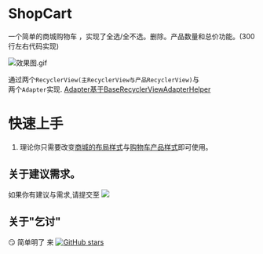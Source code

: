 # ShopCart
一个简单的商城购物车 ，实现了全选/全不选。删除。产品数量和总价功能。(300行左右代码实现)

![效果图.gif](https://github.com/sun-wenming/ShopCart/blob/master/shopcart.gif)


通过两个`RecyclerView(主RecyclerView与产品RecyclerView)`与<br>
两个`Adapter`实现. [Adapter基于BaseRecyclerViewAdapterHelper](https://github.com/CymChad/BaseRecyclerViewAdapterHelper)

# 快速上手
1. 理论你只需要改变[商城的布局样式](https://github.com/sun-wenming/ShopCart/blob/master/app/src/main/res/layout/item_cart_list.xml)与[购物车产品样式](https://github.com/sun-wenming/ShopCart/blob/master/app/src/main/res/layout/item_cart_product.xml)即可使用。


## 关于建议需求。
如果你有建议与需求,请提交至 [![](https://img.shields.io/github/issues/sun-wenming/ShopCart.svg)](https://github.com/sun-wenming/ShopCart/issues)

## 关于"乞讨"
 :smirk: 简单明了 来 [![GitHub stars](https://img.shields.io/github/stars/sun-wenming/ShopCart.svg?label=Stars&style=popout)](https://github.com/sun-wenming/ShopCart)

